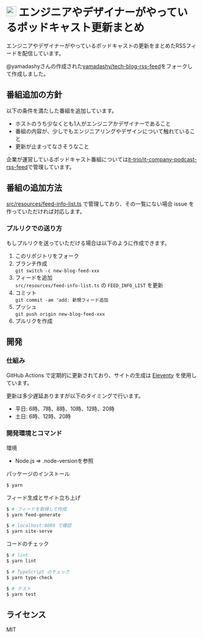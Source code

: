 # <img src="src/site/images/icon-transparent.png" height=26> エンジニアやデザイナーがやっているポッドキャスト更新まとめ

エンジニアやデザイナーがやっているポッドキャストの更新をまとめたRSSフィードを配信しています。

@yamadashyさんの作成された[yamadashy/tech-blog-rss-feed](https://yamadashy.github.io/tech-blog-rss-feed/)をフォークして作成しました。


## 番組追加の方針

以下の条件を満たした番組を追加しています。

- ホストのうち少なくとも1人がエンジニアかデザイナーであること
- 番組の内容が、少しでもエンジニアリングやデザインについて触れていること
- 更新が止まってなさそうなこと

企業が運営しているポッドキャスト番組については[it-trio/it-company-podcast-rss-feed](https://github.com/it-trio/it-company-podcast-rss-feed)で管理しています。

## 番組の追加方法
[src/resources/feed-info-list.ts](https://github.com/it-trio/engineer-designer-podcast-rss/blob/main/src/resources/feed-info-list.ts) で管理しており、その一覧にない場合 issue を作っていただければ対応します。  

### プルリクでの送り方
もしプルリクを送っていただける場合は以下のように作成できます。

1. このリポジトリをフォーク
2. ブランチ作成  
   `git switch -c new-blog-feed-xxx`
3. フィードを追加  
   `src/resources/feed-info-list.ts` の `FEED_INFO_LIST` を更新
4. コミット  
   `git commit -am 'add: 新規フィード追加`
5. プッシュ  
   `git push origin new-blog-feed-xxx`
6. プルリクを作成

## 開発

### 仕組み
GitHub Actions で定期的に更新されており、サイトの生成は [Eleventy](https://www.11ty.dev/) を使用しています。

更新は多少遅延ありますが以下のタイミングで行います。
- 平日: 6時、7時、8時、10時、12時、20時
- 土日: 6時、12時、20時

### 開発環境とコマンド
環境
- Node.js => .node-versionを参照

パッケージのインストール
```bash
$ yarn
```

フィード生成とサイト立ち上げ
```bash
$ # フィードを取得して作成
$ yarn feed-generate

$ # localhost:8080 で確認
$ yarn site-serve
```

コードのチェック
```bash
$ # lint
$ yarn lint

$ # TypeScript のチェック
$ yarn type-check

$ # テスト
$ yarn test
```

## ライセンス
MIT
